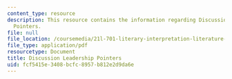 ```yaml
---
content_type: resource
description: This resource contains the information regarding Discussion Leadership
  Pointers.
file: null
file_location: /coursemedia/21l-701-literary-interpretation-literature-and-urban-experience-spring-2009/fcf5415e3408bcfc8957b812e2d9da6e_MIT21L_701S09_Disc_Lead.pdf
file_type: application/pdf
resourcetype: Document
title: Discussion Leadership Pointers
uid: fcf5415e-3408-bcfc-8957-b812e2d9da6e
---
```

